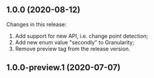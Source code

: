 ## 1.0.0 (2020-08-12)

Changes in this release:

1. Add support for new API, i.e. change point detection;
2. Add new enum value "secondly" to Granularity;
3. Remove preview tag from the release version.

## 1.0.0-preview.1 (2020-07-07)


